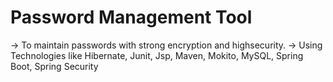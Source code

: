 # Password Management Tool
-> To maintain passwords with strong encryption and highsecurity.
-> Using Technologies like Hibernate, Junit, Jsp, Maven, Mokito, MySQL, Spring Boot, Spring Security
